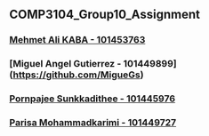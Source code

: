 ## COMP3104_Group10_Assignment ##

### [Mehmet Ali KABA - 101453763](https://github.com/kabamehmetali) ###
### [Miguel Angel Gutierrez - 101449899] (https://github.com/MigueGs) ### 
### [Pornpajee Sunkkadithee - 101445976](https://github.com/Sunkkadithee) ### 
### [Parisa Mohammadkarimi - 101449727](https://github.com/parisamkarimi) ###
